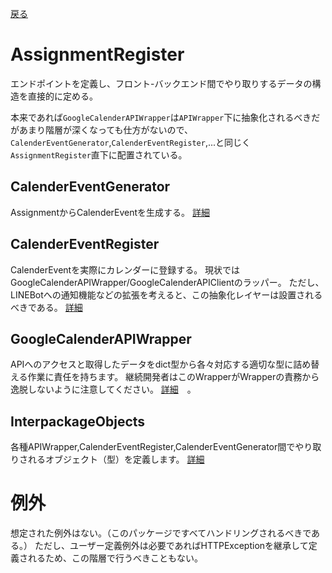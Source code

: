 [戻る](../README.md)

# AssignmentRegister

エンドポイントを定義し、フロント-バックエンド間でやり取りするデータの構造を直接的に定める。

本来であれば`GoogleCalenderAPIWrapper`は`APIWrapper`下に抽象化されるべきだがあまり階層が深くなっても仕方がないので、
`CalenderEventGenerator`,`CalenderEventRegister`,...と同じく`AssignmentRegister`直下に配置されている。

## CalenderEventGenerator

AssignmentからCalenderEventを生成する。
[詳細](CalenderEventGenerator/README.md)

## CalenderEventRegister

CalenderEventを実際にカレンダーに登録する。
現状ではGoogleCalenderAPIWrapper/GoogleCalenderAPIClientのラッパー。
ただし、LINEBotへの通知機能などの拡張を考えると、この抽象化レイヤーは設置されるべきである。
[詳細](CalenderEventRegister/README.md)

## GoogleCalenderAPIWrapper

APIへのアクセスと取得したデータをdict型から各々対応する適切な型に詰め替える作業に責任を持ちます。
継続開発者はこのWrapperがWrapperの責務から逸脱しないように注意してください。
[詳細](GoogleCalenderAPIWrapper/README.md)　。

## InterpackageObjects

各種APIWrapper,CalenderEventRegister,CalenderEventGenerator間でやり取りされるオブジェクト（型）を定義します。
[詳細](InterpackageObject/README.md)

# 例外

想定された例外はない。（このパッケージですべてハンドリングされるべきである。）
ただし、ユーザー定義例外は必要であればHTTPExceptionを継承して定義されるため、この階層で行うべきこともない。
